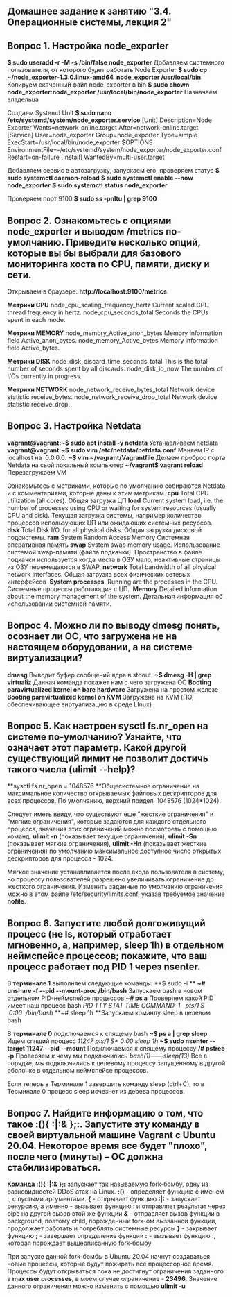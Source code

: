 ## Домашнее задание к занятию "3.4. Операционные системы, лекция 2"
##
## Вопрос 1. Настройка node_exporter

**$ sudo useradd -r -M -s /bin/false node_exporter** Добавляем системного пользователя, от которого будет работать Node Exporter
**$ sudo cp ~/node_exporter-1.3.0.linux-amd64  node_exporter /usr/local/bin** Копируем скаченный файл node_exporter в bin
**$ sudo chown node_exporter:node_exporter /usr/local/bin/node_exporter** Назначаем владельца

Создаем Systemd Unit
**$ sudo nano /etc/systemd/system/node_exporter.service**
[Unit]
Description=Node Exporter
Wants=network-online.target
After=network-online.target
[Service]
User=node_exporter
Group=node_exporter
Type=simple
ExecStart=/usr/local/bin/node_exporter $OPTIONS
EnvironmentFile=-/etc/systemd/system/node_exporter/node_exporter.conf
Restart=on-failure
[Install]
WantedBy=multi-user.target

Добавляем сервис в автозагрузку, запускаем его, проверяем статус
**$ sudo systemctl daemon-reload**
**$ sudo systemctl enable --now node_exporter**
**$ sudo systemctl status node_exporter**

Проверяем порт 9100
**$ sudo ss -pnltu | grep 9100**
##
## Вопрос 2. Ознакомьтесь с опциями node_exporter и выводом /metrics по-умолчанию. Приведите несколько опций, которые вы бы выбрали для базового мониторинга хоста по CPU, памяти, диску и сети.

Открываем в браузере: **http://localhost:9100/metrics**

**Метрики CPU**
node_cpu_scaling_frequency_hertz Current scaled CPU thread frequency in hertz.
node_cpu_seconds_total Seconds the CPUs spent in each mode.

**Метрики MEMORY**
node_memory_Active_anon_bytes Memory information field Active_anon_bytes.
node_memory_Active_bytes Memory information field Active_bytes.

**Метрики DISK**
node_disk_discard_time_seconds_total This is the total number of seconds spent by all discards.
node_disk_io_now The number of I/Os currently in progress.

**Метрики NETWORK**
node_network_receive_bytes_total Network device statistic receive_bytes.
node_network_receive_drop_total Network device statistic receive_drop.
##
## Вопрос 3. Настройка Netdata

**vagrant@vagrant:~$ sudo apt install -y netdata** Устанавливаем netdata
**vagrant@vagrant:~$ sudo vim /etc/netdata/netdata.conf** Меняем IP с localhost на  0.0.0.0.
**~$ vim ~/vagrant/Vagrantfile** Делаем проброс порта Netdata на свой локальный компьютер
**~/vagrant$ vagrant reload** Перезагружаем VM

Ознакомьтесь с метриками, которые по умолчанию собираются Netdata и с комментариями, которые даны к этим метрикам.
**cpu** Total CPU utilization (all cores). Общая загрузка ЦП
**load** Current system load, i.e. the number of processes using CPU or waiting for system resources (usually CPU and disk). Текущая загрузка системы, например количество процессов использующих ЦП или ожидающих системных ресурсов.
**disk** Total Disk I/O, for all physical disks. Общая загрузка дисковой подсистемы.
**ram** System Random Access Memory Системная оперативная память
**swap** System swap memory usage. Использование системой swap-памяти (файла подкачки). Пространство в файле подкачки используется когда места в ОЗУ мало, неактивные страницы из ОЗУ перемещаются в SWAP.
**network** Total bandwidth of all physical network interfaces. Общая загрузка всех физических сетевых интерфейсов 
**System processes**. Running are the processes in the CPU. Системные процессы работающие с ЦП. 
**Memory** Detailed information about the memory management of the system. Детальная информация об использовании системной памяти.
##
## Вопрос 4. Можно ли по выводу dmesg понять, осознает ли ОС, что загружена не на настоящем оборудовании, а на системе виртуализации?

**dmesg** Выводит буфер сообщений ядра в stdout.
**~$ dmesg -H | grep virtualiz** Данная команда покажет нам с чего загружена ОС
**Booting paravirtualized kernel on bare hardware** Загружена на простом железе
**Booting paravirtualized kernel on KVM** Загружена на KVM (ПО, обеспечивающее виртуализацию в среде LInux)
##
## Вопрос 5. Как настроен sysctl fs.nr_open на системе по-умолчанию? Узнайте, что означает этот параметр. Какой другой существующий лимит не позволит достичь такого числа (ulimit --help)?

**sysctl fs.nr_open = 1048576 **Общесистемное ограничение на максимальное количество открываемых файловых дескрипторов для всех процессов. По умолчанию, верхний придел  1048576 (1024*1024).

Следует иметь ввиду, что существуют еще "жесткие ограничения" и "мягкие ограничения", которые задаются для каждого отдельного процесса, значения этих ограничений можно посмотреть с помощью команд: **ulimit -n** (показывает текущие ограничения), **ulimit -Sn** (показывает мягкие ограничения), **ulimit -Hn** (показывает жесткие ограничения) по умолчанию максимальное доступное число открытых дескрипторов для процесса - 1024. 

Мягкое значение устанавливается после входа пользователя в систему, но процессу пользователей разрешено увеличивать ограничение до жесткого ограничения. Изменить заданные по умолчанию ограничения можно в этом файле /etc/security/limits.conf, указав требуемое значение **nofile**.
##
## Вопрос 6. Запустите любой долгоживущий процесс (не ls, который отработает мгновенно, а, например, sleep 1h) в отдельном неймспейсе процессов; покажите, что ваш процесс работает под PID 1 через nsenter.

В **терминале 1** выполняем следующие команды:
**$ sudo -i **
**~# unshare -f --pid --mount-proc /bin/bash** Запускаем bash в новом отдельном PID-неймспейсе процессов
**~# ps a** Проверяем какой PID имеет наш процесс bash
_PID TTY STAT TIME COMMAND
 1   pts/1 S     0:00  /bin/bash_
**~# sleep 1h **Запускаем команду sleep в целевом bash 

В **терминале 0** подключаемся к спящему bash
**~$ ps a | grep sleep** Ищем спящий процесс
_11247 pts/1 S+ 0:00 sleep 1h_
**~$ sudo nsenter --target 11247 --pid --mount** Подключаемся к спящему процессу
**/# pstree -p** Проверяем к чему мы подключились
_bash(1)───sleep(13)_ Все в порядке, мы подключились к целевому процессу запущенному в другой оболочке в отдельном неймспейсе процессов.

Если теперь в Терминале 1 завершить команду sleep (ctrl+C), то в Терминале 0 процесс sleep исчезнет из дерева процессов.
##
## Вопрос 7. Найдите информацию о том, что такое :(){ :|:& };:. Запустите эту команду в своей виртуальной машине Vagrant с Ubuntu 20.04. Некоторое время все будет "плохо", после чего (минуты) – ОС должна стабилизироваться. 

**Команда :(){ :|:& };:** запускает так называемую fork-бомбу, одну из разновидностей DDoS атак на Linux.
**:()** - определяет функцию с именем :, с пустыми аргументами.
**{** - открывает функцию
**:|:** - запускает рекурсию, а именно - вызывает функцию : и отправляет результат через pipe на другой вызов этой же функции
**&** - отправляет вызов функции в background, поэтому child, порожденный fork-ом вызванной функции, продолжает работать и потреблять системные ресурсы
**}** - закрывает функцию
**;** - завершает определение функции
**:** - вызывает функцию :, которая порождает вышеописанную fork-бомбу

При запуске данной fork-бомбы в Ubuntu 20.04 начнут создаваться новые процессы, которые будут пожирать все процессорное время. Процессы будут открываться пока не достигнут ограничения заданного в **max user processes**, в моем случае ограничение - **23496**. Значение данного ограничения можно изменить с помощью **ulimit -u <max-PID>**